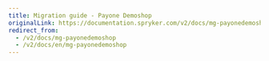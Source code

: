 ```yaml
---
title: Migration guide - Payone Demoshop
originalLink: https://documentation.spryker.com/v2/docs/mg-payonedemoshop
redirect_from:
  - /v2/docs/mg-payonedemoshop
  - /v2/docs/en/mg-payonedemoshop
---
```



